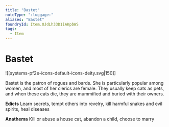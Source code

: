 ```yaml
---
title: "Bastet"
noteType: ":luggage:"
aliases: "Bastet"
foundryId: Item.OJdLh33D1iAKpbWS
tags:
  - Item
---
```


# Bastet
![[systems-pf2e-icons-default-icons-deity.svg|150]]

Bastet is the patron of rogues and bards. She is particularly popular among women, and most of her clerics are female. They usually keep cats as pets, and when these cats die, they are mummified and buried with their owners.

**Edicts** Learn secrets, tempt others into revelry, kill harmful snakes and evil spirits, heal diseases

**Anathema** Kill or abuse a house cat, abandon a child, choose to marry

